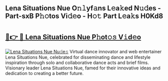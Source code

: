 ## Lena Situations Nue O𝚗𝚕yf𝚊ns L𝚎a𝚔ed N𝚞𝚍es - Part-sxB P𝚑𝚘tos Vi𝚍𝚎o - H𝚘𝚝 Part L𝚎a𝚔s H0Kd8

# <h2><a href="http://kf6yd2.oniu.top/?m=Lena+Situations+Nue">🔗👉 🔴 Lena Situations Nue P𝚑ot𝚘𝚜 V𝚒d𝚎o</a></h2>

[![Lena Situations Nue Nu𝚍e𝚜](https://i.imgur.com/0qMVB7G.gif)](http://kf6yd2.oniu.top/?m=Lena+Situations+Nue)
Virtual dance innovator and web entertainer Lena Situations Nue, celebrated for disseminating dance and lifestyle inspiration through solo and collaborative dance acts and brief films. Visionary leader Lena Situations Nue, famed for their innovative ideas and dedication to creating a better future.  
